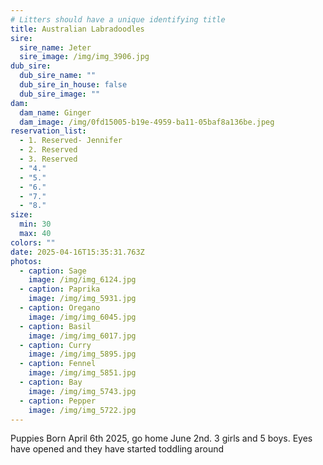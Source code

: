 ```yaml
---
# Litters should have a unique identifying title
title: Australian Labradoodles
sire:
  sire_name: Jeter
  sire_image: /img/img_3906.jpg
dub_sire:
  dub_sire_name: ""
  dub_sire_in_house: false
  dub_sire_image: ""
dam:
  dam_name: Ginger
  dam_image: /img/0fd15005-b19e-4959-ba11-05baf8a136be.jpeg
reservation_list:
  - 1. Reserved- Jennifer
  - 2. Reserved
  - 3. Reserved
  - "4."
  - "5."
  - "6."
  - "7."
  - "8."
size:
  min: 30
  max: 40
colors: ""
date: 2025-04-16T15:35:31.763Z
photos:
  - caption: Sage
    image: /img/img_6124.jpg
  - caption: Paprika
    image: /img/img_5931.jpg
  - caption: Oregano
    image: /img/img_6045.jpg
  - caption: Basil
    image: /img/img_6017.jpg
  - caption: Curry
    image: /img/img_5895.jpg
  - caption: Fennel
    image: /img/img_5851.jpg
  - caption: Bay
    image: /img/img_5743.jpg
  - caption: Pepper
    image: /img/img_5722.jpg
---
```

Puppies Born April 6th 2025, go home June 2nd. 3 girls and 5 boys. Eyes have opened and they have started toddling around